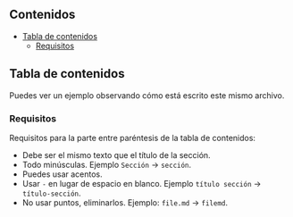 ## Contenidos

- [Tabla de contenidos](#tabla-de-contenidos)
    - [Requisitos](#requisitos)

## Tabla de contenidos

Puedes ver un ejemplo observando cómo está escrito este mismo archivo.

### Requisitos

Requisitos para la parte entre paréntesis de la tabla de contenidos:

- Debe ser el mismo texto que el título de la sección.
- Todo minúsculas. Ejemplo `Sección` -> `sección`.
- Puedes usar acentos.
- Usar `-` en lugar de espacio en blanco. Ejemplo `título sección` -> `título-sección`.
- No usar puntos, eliminarlos. Ejemplo: `file.md` -> `filemd`.

